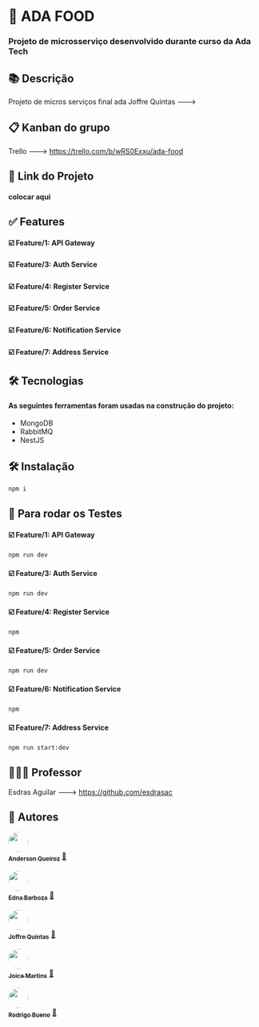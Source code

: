 # 🍕 ADA FOOD
### Projeto de microsserviço desenvolvido durante curso da Ada Tech

## 📚 Descrição

Projeto de micros serviços final ada
Joffre Quintas --->

## 📋 Kanban do grupo

Trello ---> <https://trello.com/b/wRS0Exxu/ada-food>

## 🔗 Link do Projeto
#### colocar aqui

## ✅ Features
#### ☑️ Feature/1: API Gateway
#### ☑️ Feature/3: Auth Service
#### ☑️ Feature/4: Register Service
#### ☑️ Feature/5: Order Service
#### ☑️ Feature/6: Notification Service
#### ☑️ Feature/7: Address Service

## 🛠️ Tecnologias
#### As seguintes ferramentas foram usadas na construção do projeto:
- MongoDB
- RabbitMQ
- NestJS

## 🛠️ Instalação

```bash
npm i
```

## 🏃 Para rodar os Testes

#### ☑️ Feature/1: API Gateway
```bash
npm run dev
```

#### ☑️ Feature/3: Auth Service
```bash
npm run dev
```

#### ☑️ Feature/4: Register Service
```bash
npm 
```

#### ☑️ Feature/5: Order Service
```bash
npm run dev
```

#### ☑️ Feature/6: Notification Service
```bash
npm
```

#### ☑️ Feature/7: Address Service
```bash
npm run start:dev
```

## 👨🏻‍🏫 Professor

Esdras Aguilar ---> <https://github.com/esdrasac>

## 👥 Autores
<!-- Anderson -->
<a href="https://github.com/Mr-Kuro">
 <img style="border-radius: 50%;" src="https://avatars.githubusercontent.com/u/100809180?v=4" width="40px;" alt=""/>
 <br />
 <sub><b>Anderson Queiroz</b></sub></a> <a href="https://github.com/Mr-Kuro" title="GitHub">🚀</a>
 <br /> <br />

<!-- Edna -->
<a href="https://github.com/ednabarboza">
 <img style="border-radius: 50%;" src="https://avatars.githubusercontent.com/u/83794408?v=4" width="40px;" alt=""/>
 <br />
 <sub><b>Edna Barboza</b></sub></a> <a href="https://github.com/ednabarboza" title="GitHub">🚀</a>
 <br /> <br />

 <!-- Joffre -->
 <a href="https://github.com/Joffre-Quintas">
 <img style="border-radius: 50%;" src="https://avatars.githubusercontent.com/u/117463401?v=4" width="40px;" alt=""/>
 <br />
 <sub><b>Joffre Quintas</b></sub></a> <a href="https://github.com/Joffre-Quintas" title="GitHub">🚀</a>
 <br /> <br />

 <!-- Joice -->
 <a href="https://github.com/joicescripts">
 <img style="border-radius: 50%;" src="https://avatars.githubusercontent.com/u/125207562?v=4" width="40px;" alt=""/>
 <br />
 <sub><b>Joice Martins</b></sub></a> <a href="https://github.com/joicescripts" title="GitHub">🚀</a>
 <br /> <br />

 <!-- Rodrigo -->
<a href="https://github.com/Rodrigobuenow">
 <img style="border-radius: 50%;" src="https://avatars.githubusercontent.com/u/127049611?v=4" width="40px;" alt=""/>
 <br />
 <sub><b>Rodrigo Bueno</b></sub></a> <a href="https://github.com/Rodrigobuenow" title="GitHub">🚀</a>
 <br /> <br />

